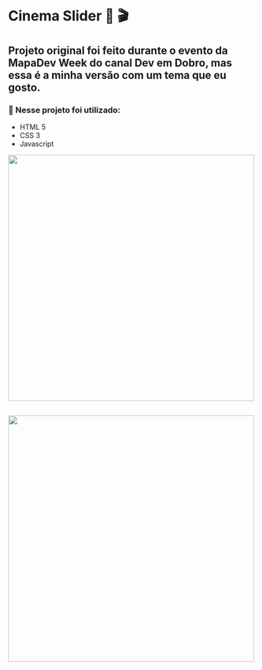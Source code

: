 # Cinema Slider :movie_camera:  :clapper:

## Projeto original foi feito durante o evento da MapaDev Week do canal Dev em Dobro, mas essa é a minha versão com um tema que eu gosto. 


### :rocket: Nesse projeto foi utilizado:
- HTML 5
- CSS 3
- Javascript


<img src="https://github.com/IngridLaureano/CinemaSlider./blob/main/src/img/img-1.png" width="500px">

## 

<img src="https://github.com/IngridLaureano/CinemaSlider./blob/b031586a55945fb54a4384db1f7f97a2174c4793/src/img/gif.gif" width="500px">


